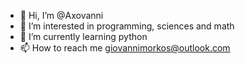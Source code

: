 - 👋 Hi, I’m @Axovanni
- 👀 I’m interested in programming, sciences and math
- 🌱 I’m currently learning python
- 📫 How to reach me giovannimorkos@outlook.com

<!---
Axovanni/Axovanni is a ✨ special ✨ repository because its `README.md` (this file) appears on your GitHub profile.
You can click the Preview link to take a look at your changes.
--->
